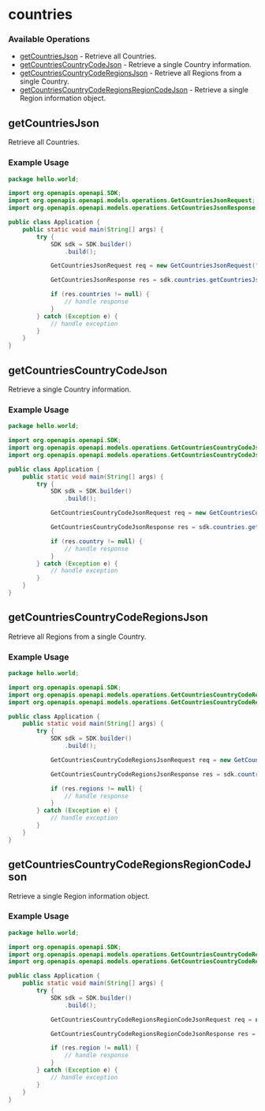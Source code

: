 # countries

### Available Operations

* [getCountriesJson](#getcountriesjson) - Retrieve all Countries.
* [getCountriesCountryCodeJson](#getcountriescountrycodejson) - Retrieve a single Country information.
* [getCountriesCountryCodeRegionsJson](#getcountriescountrycoderegionsjson) - Retrieve all Regions from a single Country.
* [getCountriesCountryCodeRegionsRegionCodeJson](#getcountriescountrycoderegionsregioncodejson) - Retrieve a single Region information object.

## getCountriesJson

Retrieve all Countries.

### Example Usage

```java
package hello.world;

import org.openapis.openapi.SDK;
import org.openapis.openapi.models.operations.GetCountriesJsonRequest;
import org.openapis.openapi.models.operations.GetCountriesJsonResponse;

public class Application {
    public static void main(String[] args) {
        try {
            SDK sdk = SDK.builder()
                .build();

            GetCountriesJsonRequest req = new GetCountriesJsonRequest("hic", "saepe");            

            GetCountriesJsonResponse res = sdk.countries.getCountriesJson(req);

            if (res.countries != null) {
                // handle response
            }
        } catch (Exception e) {
            // handle exception
        }
    }
}
```

## getCountriesCountryCodeJson

Retrieve a single Country information.

### Example Usage

```java
package hello.world;

import org.openapis.openapi.SDK;
import org.openapis.openapi.models.operations.GetCountriesCountryCodeJsonRequest;
import org.openapis.openapi.models.operations.GetCountriesCountryCodeJsonResponse;

public class Application {
    public static void main(String[] args) {
        try {
            SDK sdk = SDK.builder()
                .build();

            GetCountriesCountryCodeJsonRequest req = new GetCountriesCountryCodeJsonRequest("fuga", "in", "corporis");            

            GetCountriesCountryCodeJsonResponse res = sdk.countries.getCountriesCountryCodeJson(req);

            if (res.country != null) {
                // handle response
            }
        } catch (Exception e) {
            // handle exception
        }
    }
}
```

## getCountriesCountryCodeRegionsJson

Retrieve all Regions from a single Country.

### Example Usage

```java
package hello.world;

import org.openapis.openapi.SDK;
import org.openapis.openapi.models.operations.GetCountriesCountryCodeRegionsJsonRequest;
import org.openapis.openapi.models.operations.GetCountriesCountryCodeRegionsJsonResponse;

public class Application {
    public static void main(String[] args) {
        try {
            SDK sdk = SDK.builder()
                .build();

            GetCountriesCountryCodeRegionsJsonRequest req = new GetCountriesCountryCodeRegionsJsonRequest("iste", "iure", "saepe");            

            GetCountriesCountryCodeRegionsJsonResponse res = sdk.countries.getCountriesCountryCodeRegionsJson(req);

            if (res.regions != null) {
                // handle response
            }
        } catch (Exception e) {
            // handle exception
        }
    }
}
```

## getCountriesCountryCodeRegionsRegionCodeJson

Retrieve a single Region information object.

### Example Usage

```java
package hello.world;

import org.openapis.openapi.SDK;
import org.openapis.openapi.models.operations.GetCountriesCountryCodeRegionsRegionCodeJsonRequest;
import org.openapis.openapi.models.operations.GetCountriesCountryCodeRegionsRegionCodeJsonResponse;

public class Application {
    public static void main(String[] args) {
        try {
            SDK sdk = SDK.builder()
                .build();

            GetCountriesCountryCodeRegionsRegionCodeJsonRequest req = new GetCountriesCountryCodeRegionsRegionCodeJsonRequest("quidem", "architecto", "ipsa", "reiciendis");            

            GetCountriesCountryCodeRegionsRegionCodeJsonResponse res = sdk.countries.getCountriesCountryCodeRegionsRegionCodeJson(req);

            if (res.region != null) {
                // handle response
            }
        } catch (Exception e) {
            // handle exception
        }
    }
}
```
